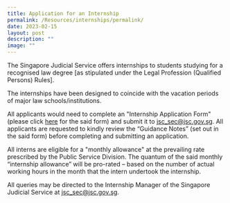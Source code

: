 ```yaml
---
title: Application for an Internship
permalink: /Resources/internships/permalink/
date: 2023-02-15
layout: post
description: ""
image: ""
---
```


The Singapore Judicial Service offers internships to students studying for a recognised law degree [as stipulated under the Legal Profession (Qualified Persons) Rules].

The internships have been designed to coincide with the vacation periods of major law schools/institutions.

All applicants would need to complete an "Internship Application Form" (please click [here](https://go.gov.sg/judicialinternshipapplicationform) for the said form) and submit it to [jsc_sec@jsc.gov.sg](mailto:jsc_sec@jsc.gov.sg).  All applicants are requested to kindly review the “Guidance Notes” (set out in the said form) before completing and submitting an application.  

All interns are eligible for a "monthly allowance" at the prevailing rate prescribed by the Public Service Division. The quantum of the said monthly “internship allowance” will be pro-rated – based on the number of actual working hours in the month that the intern undertook the internship. 

All queries may be directed to the Internship Manager of the Singapore Judicial Service at [jsc_sec@jsc.gov.sg](mailto:jsc_sec@jsc.gov.sg).